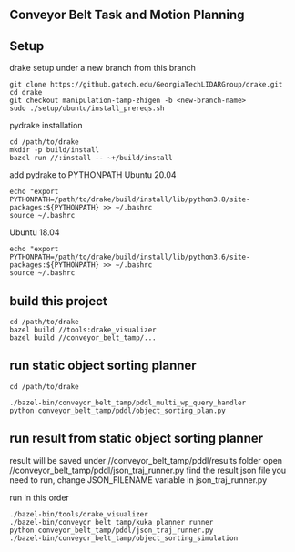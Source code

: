 ## Conveyor Belt Task and Motion Planning

## Setup
drake setup under a new branch from this branch
```
git clone https://github.gatech.edu/GeorgiaTechLIDARGroup/drake.git
cd drake
git checkout manipulation-tamp-zhigen -b <new-branch-name>
sudo ./setup/ubuntu/install_prereqs.sh
```

pydrake installation
```
cd /path/to/drake
mkdir -p build/install
bazel run //:install -- ~+/build/install
```

add pydrake to PYTHONPATH
Ubuntu 20.04
```
echo "export PYTHONPATH=/path/to/drake/build/install/lib/python3.8/site-packages:${PYTHONPATH} >> ~/.bashrc
source ~/.bashrc
```
Ubuntu 18.04
```
echo "export PYTHONPATH=/path/to/drake/build/install/lib/python3.6/site-packages:${PYTHONPATH} >> ~/.bashrc
source ~/.bashrc
```

## build this project
```
cd /path/to/drake
bazel build //tools:drake_visualizer
bazel build //conveyor_belt_tamp/...
```

## run static object sorting planner
```
cd /path/to/drake

./bazel-bin/conveyor_belt_tamp/pddl_multi_wp_query_handler
python conveyor_belt_tamp/pddl/object_sorting_plan.py
```

## run result from static object sorting planner
result will be saved under //conveyor_belt_tamp/pddl/results folder
open //conveyor_belt_tamp/pddl/json_traj_runner.py
find the result json file you need to run, change JSON_FILENAME variable in json_traj_runner.py

run in this order
```
./bazel-bin/tools/drake_visualizer
./bazel-bin/conveyor_belt_tamp/kuka_planner_runner
python conveyor_belt_tamp/pddl/json_traj_runner.py
./bazel-bin/conveyor_belt_tamp/object_sorting_simulation
```